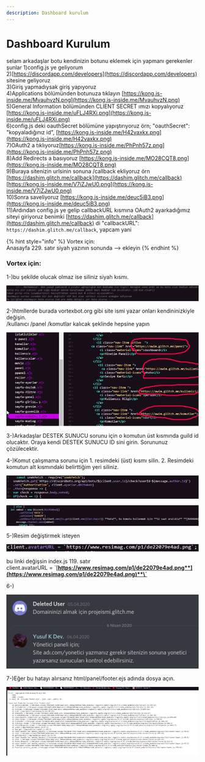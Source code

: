 ```yaml
---
description: Dashboard kurulum
---
```


# Dashboard Kurulum

selam arkadaşlar botu kendinizin botunu eklemek için yapmanı gerekenler şunlar 1\)config.js ye geliyorum  
2\)[https://discordapp.com/developers](https://discordapp.com/developers) sitesine geliyoruz  
 3\)Giriş yapmadıysak giriş yapıyoruz  
 4\)Applications bölümünden botunuza tıklayın [https://kong.is-inside.me/MvauhvzN.png](https://kong.is-inside.me/MvauhvzN.png)   
5\)General Information bölümünden CLIENT SECRET ımızı kopyalıyoruz [https://kong.is-inside.me/uFLJ4RXi.png](https://kong.is-inside.me/uFLJ4RXi.png)  
 6\)config.js deki oauthSecret bölümüne yapıştırıyoruz örn; "oauthSecret": "kopyaladığınız id", [https://kong.is-inside.me/H42vaxkx.png](https://kong.is-inside.me/H42vaxkx.png)   
7\)OAuth2 a tıklıyoruz[https://kong.is-inside.me/PhPnh57z.png](https://kong.is-inside.me/PhPnh57z.png)   
8\)Add Redirects a basıyoruz [https://kong.is-inside.me/MO28CQT8.png](https://kong.is-inside.me/MO28CQT8.png)   
9\)Buraya sitenizin urlsinin sonuna /callback ekliyoruz örn [https://dashim.glitch.me/callback](https://dashim.glitch.me/callback) [https://kong.is-inside.me/V7iZJwU0.png](https://kong.is-inside.me/V7iZJwU0.png)   
10\)Sonra saveliyoruz [https://kong.is-inside.me/deuc5iB3.png](https://kong.is-inside.me/deuc5iB3.png)   
11\)Ardından config.js ye gelip callbackURL kısmına OAuth2 ayarkadığımız siteyi giriyoruz benimki [https://dashim.glitch.me/callback](https://dashim.glitch.me/callback) di "callbackURL": `https://dashim.glitch.me/callback`, yapcam yani

{% hint style="info" %}
Vortex için:  
Anasayfa 229. satır siyah yazının sonunda --&gt; ekleyin
{% endhint %}

### Vortex için:

1-\)bu şekilde olucak olmaz ise siliniz siyah kısmı.

![](../../.gitbook/assets/image%20%2816%29.png)

2-\)htmllerde burada vortexbot.org gibi site ismi yazar onları kendininizkiyle değişin.  
/kullanıcı /panel /komutlar kalıcak şeklinde hepsine yapın

![](../../.gitbook/assets/image%20%2818%29.png)

3-\)Arkadaşlar DESTEK SUNUCU sorunu için o komutun üst kısmında guild id olucaktır. Oraya kendi DESTEK SUNUCU ID sini girin. Sorununuz çözülecektir.  
  
4-\)Komut çalışmama sorunu için 1. resimdeki \(üst\) kısmı silin. 2. Resimdeki komutun alt kısmındaki belirttiğim yeri siliniz.

![](../../.gitbook/assets/image%20%2810%29.png)

![](../../.gitbook/assets/image%20%2815%29%20%281%29.png)

5-\)Resim değiştirmek isteyen

![](../../.gitbook/assets/image.png)

bu linki değişsin index.js 119. satır  
client.avatarURL = \`[**https://www.resimag.com/p1/de22079e4ad.png**](https://www.resimag.com/p1/de22079e4ad.png)**\`**

6-\)

![](../../.gitbook/assets/image%20%287%29.png)

7-\)Eğer bu hatayı alırsanız html/panel/footer.ejs adında dosya açın.

![](../../.gitbook/assets/image%20%285%29.png)

